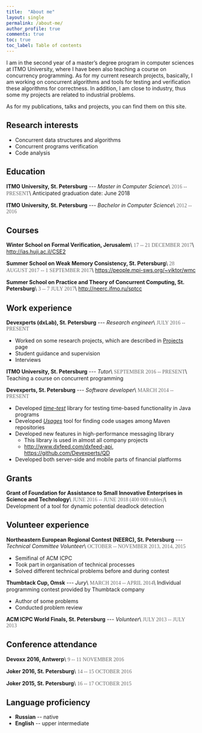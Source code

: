 ```yaml
---
title:  "About me"
layout: single
permalink: /about-me/
author_profile: true
comments: true
toc: true
toc_label: Table of contents
---
```


<style>
.date {
  color: dimgray;
  font-family: 'Proxima Nova';
}
</style>

I am in the second year of a master’s degree program in computer sciences at ITMO University, where I have been also teaching a course on concurrency programming. As for my current research projects, basically, I am working on concurrent algorithms and tools for testing and verification these algorithms for correctness. In addition, I am close to industry, thus some my projects are related to industrial problems.

As for my publications, talks and projects, you can find them on this site.


## Research interests
* Concurrent data structures and algorithms
* Concurrent programs verification
* Code analysis


## Education
**ITMO University, St. Petersburg** --- *Master in Computer Science*\\
<span class="date">2016 -- PRESENT</span>\\
Anticipated graduation date: June 2018

**ITMO University, St. Petersburg** --- *Bachelor in Computer Science*\\
<span class="date">2012 -- 2016</span>


## Courses
**Winter School on Formal Verification, Jerusalem**\\
<span class="date">17 -- 21 DECEMBER 2017</span>\\
<http://ias.huji.ac.il/CSE2>

**Summer School on Weak Memory Consistency, St. Petersburg**\\
<span class="date">28 AUGUST 2017 -- 1 SEPTEMBER 2017</span>\\
<https://people.mpi-sws.org/~viktor/wmc>

**Summer School on Practice and Theory of Concurrent Computing, St. Petersburg**\\
<span class="date">3 -- 7 JULY 2017</span>\\
<http://neerc.ifmo.ru/sptcc>


## Work experience
**Devexperts (dxLab),  St. Petersburg** --- *Research engineer*\\
<span class="date">JULY 2016 -- PRESENT</span>

* Worked on some research projects, which are described in [Projects](/projects) page
* Student guidance and supervision
* Interviews

**ITMO University, St. Petersburg** --- *Tutor*\\
<span class="date">SEPTEMBER 2016 -- PRESENT</span>\\
Teaching a course on concurrent programming

**Devexperts,  St. Petersburg** --- *Software developer*\\
<span class="date">MARCH 2014 -- PRESENT</span>
* Developed [*time-test*]() library for testing time-based functionality in Java programs
* Developed [*Usages*]() tool for finding code usages among Maven repositories
* Developed new features in high-performance messaging library
  * This library is used in almost all company projects
  * <http://www.dxfeed.com/dxfeed-api>, <https://github.com/Devexperts/QD> 
* Developed both server-side and mobile parts of financial platforms


## Grants
**Grant of Foundation for Assistance to Small Innovative Enterprises in Science and Technology**\\
<span class="date">JUNE 2016 -- JUNE 2018 (400 000 rubles)</span>\\
Development of a tool for dynamic potential deadlock detection


## Volunteer experience
**Northeastern European Regional Contest (NEERC), St. Petersburg** --- *Technical Committee Volunteer*\\
<span class="date">OCTOBER -- NOVEMBER 2013, 2014, 2015</span>

* Semifinal of ACM ICPC
* Took part in organisation of technical processes 
* Solved different technical problems before and during contest

**Thumbtack Cup, Omsk** --- *Jury*\\
<span class="date">MARCH 2014 -- APRIL 2014</span>\\
Individual programming contest provided by Thumbtack company

* Author of some problems
* Conducted problem review

**ACM ICPC World Finals, St. Petersburg** --- *Volunteer*\\
<span class="date">JULY 2013 -- JULY 2013</span>


## Conference attendance
**Devoxx 2016, Antwerp**\\
<span class="date">9 -- 11 NOVEMBER 2016</span>

**Joker 2016, St. Petersburg**\\
<span class="date">14 -- 15 OCTOBER 2016</span>

**Joker 2015, St. Petersburg**\\
<span class="date">16 -- 17 OCTOBER 2015</span>


## Language proficiency

* **Russian** -- native
* **English** -- upper intermediate